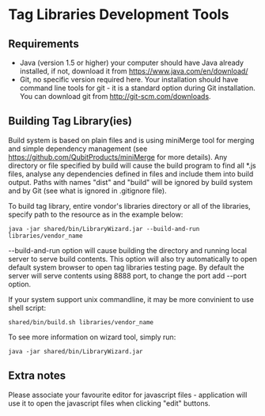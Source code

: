 # Tag Libraries Development Tools

## Requirements
- Java (version 1.5 or higher) your computer should have Java already installed, if not, download it from https://www.java.com/en/download/
- Git, no specific version required here. Your installation should have command line tools for git - it is a standard option during Git installation. You can download git from http://git-scm.com/downloads.

## Building Tag Library(ies)
Build system is based on plain files and is using miniMerge tool for merging and simple dependency management (see https://github.com/QubitProducts/miniMerge for more details). Any directory or file specified by build will cause the build program to find all *.js files, analyse any dependencies defined in files and include them into build output. Paths with names "dist" and "build" will be ignored by build system and by Git (see what is ignored in .gitignore file).

To build tag library, entire vondor's libraries directory or all of the libraries, specify path to the resource as in the example below:

```
java -jar shared/bin/LibraryWizard.jar --build-and-run libraries/vendor_name
```

--build-and-run option will cause building the directory and running local server to serve build contents.
This option will also try automatically to open default system browser to open tag libraries testing page.
By default the server will serve contents using 8888 port, to change the port add --port <port number> option.

If your system support unix commandline, it may be more convinient to use shell script:

```
shared/bin/build.sh libraries/vendor_name
```

To see more information on wizard tool, simply run:

```
java -jar shared/bin/LibraryWizard.jar
```

## Extra notes
Please associate your favourite editor for javascript files - application will use it to open the javascript files when clicking "edit" buttons.
